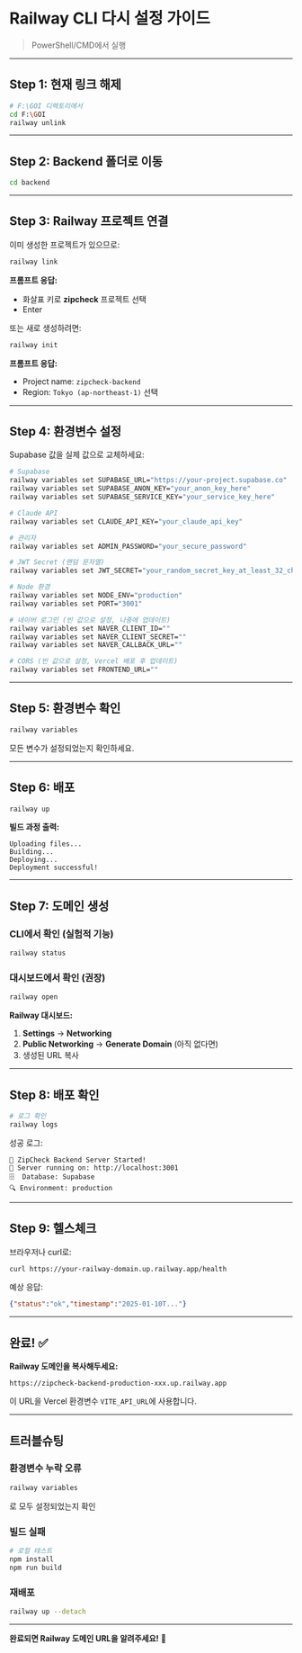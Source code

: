 # Railway CLI 다시 설정 가이드

> PowerShell/CMD에서 실행

---

## Step 1: 현재 링크 해제

```bash
# F:\GOI 디렉토리에서
cd F:\GOI
railway unlink
```

---

## Step 2: Backend 폴더로 이동

```bash
cd backend
```

---

## Step 3: Railway 프로젝트 연결

이미 생성한 프로젝트가 있으므로:

```bash
railway link
```

**프롬프트 응답:**
- 화살표 키로 **zipcheck** 프로젝트 선택
- Enter

또는 새로 생성하려면:
```bash
railway init
```

**프롬프트 응답:**
- Project name: `zipcheck-backend`
- Region: `Tokyo (ap-northeast-1)` 선택

---

## Step 4: 환경변수 설정

Supabase 값을 실제 값으로 교체하세요:

```bash
# Supabase
railway variables set SUPABASE_URL="https://your-project.supabase.co"
railway variables set SUPABASE_ANON_KEY="your_anon_key_here"
railway variables set SUPABASE_SERVICE_KEY="your_service_key_here"
```

```bash
# Claude API
railway variables set CLAUDE_API_KEY="your_claude_api_key"
```

```bash
# 관리자
railway variables set ADMIN_PASSWORD="your_secure_password"
```

```bash
# JWT Secret (랜덤 문자열)
railway variables set JWT_SECRET="your_random_secret_key_at_least_32_chars"
```

```bash
# Node 환경
railway variables set NODE_ENV="production"
railway variables set PORT="3001"
```

```bash
# 네이버 로그인 (빈 값으로 설정, 나중에 업데이트)
railway variables set NAVER_CLIENT_ID=""
railway variables set NAVER_CLIENT_SECRET=""
railway variables set NAVER_CALLBACK_URL=""
```

```bash
# CORS (빈 값으로 설정, Vercel 배포 후 업데이트)
railway variables set FRONTEND_URL=""
```

---

## Step 5: 환경변수 확인

```bash
railway variables
```

모든 변수가 설정되었는지 확인하세요.

---

## Step 6: 배포

```bash
railway up
```

**빌드 과정 출력:**
```
Uploading files...
Building...
Deploying...
Deployment successful!
```

---

## Step 7: 도메인 생성

### CLI에서 확인 (실험적 기능)
```bash
railway status
```

### 대시보드에서 확인 (권장)
```bash
railway open
```

**Railway 대시보드:**
1. **Settings** → **Networking**
2. **Public Networking** → **Generate Domain** (아직 없다면)
3. 생성된 URL 복사

---

## Step 8: 배포 확인

```bash
# 로그 확인
railway logs
```

성공 로그:
```
🚀 ZipCheck Backend Server Started!
📡 Server running on: http://localhost:3001
🗄️  Database: Supabase
🔍 Environment: production
```

---

## Step 9: 헬스체크

브라우저나 curl로:
```bash
curl https://your-railway-domain.up.railway.app/health
```

예상 응답:
```json
{"status":"ok","timestamp":"2025-01-10T..."}
```

---

## 완료! ✅

**Railway 도메인을 복사해두세요:**
```
https://zipcheck-backend-production-xxx.up.railway.app
```

이 URL을 Vercel 환경변수 `VITE_API_URL`에 사용합니다.

---

## 트러블슈팅

### 환경변수 누락 오류
```bash
railway variables
```
로 모두 설정되었는지 확인

### 빌드 실패
```bash
# 로컬 테스트
npm install
npm run build
```

### 재배포
```bash
railway up --detach
```

---

**완료되면 Railway 도메인 URL을 알려주세요!** 🚀
